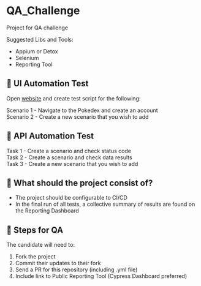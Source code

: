 # QA_Challenge

Project for QA challenge 

Suggested Libs and Tools:
- Appium or Detox
- Selenium 
- Reporting Tool

## 🎯 UI Automation Test

Open [website](https://www.pokemon.com/us/) and create test script for the following:

Scenario 1 - Navigate to the Pokedex and create an account </br>
Scenario 2 - Create a new scenario that you wish to add </br> 

## 🎯 API Automation Test 

Task 1 - Create a scenario and check status code </br>
Task 2 - Create a scenario and check data results</br>
Task 3 - Create a new scenario that you wish to add </br>


## :rotating_light: What should the project consist of? 

- The project should be configurable to CI/CD </br>
- In the final run of all tests, a collective summary of results are found on the Reporting Dashboard </br>


## :rotating_light: Steps for QA

The candidate will need to:
1. Fork the project </br>
2. Commit their updates to their fork </br>
3. Send a PR for this repository (including .yml file) </br>
4. Include link to Public Reporting Tool (Cypress Dashboard preferred)
